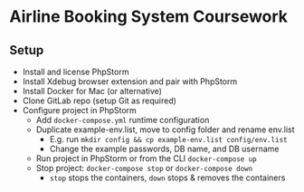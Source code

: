 # Airline Booking System Coursework

## Setup

* Install and license PhpStorm
* Install Xdebug browser extension and pair with PhpStorm
* Install Docker for Mac (or alternative)
* Clone GitLab repo (setup Git as required)
* Configure project in PhpStorm
  * Add `docker-compose.yml` runtime configuration
  * Duplicate example-env.list, move to config folder and rename env.list
      * E.g. run `mkdir config && cp example-env.list config/env.list`
      * Change the example passwords, DB name, and DB username
  * Run project in PhpStorm or from the CLI `docker-compose up`
  * Stop project: `docker-compose stop` or `docker-compose down`
    * `stop` stops the containers, `down` stops & removes the containers